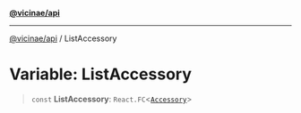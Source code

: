 [**@vicinae/api**](../README.md)

***

[@vicinae/api](../README.md) / ListAccessory

# Variable: ListAccessory

> `const` **ListAccessory**: `React.FC`\<[`Accessory`](../@vicinae/namespaces/List/namespaces/Item/type-aliases/Accessory.md)\>

